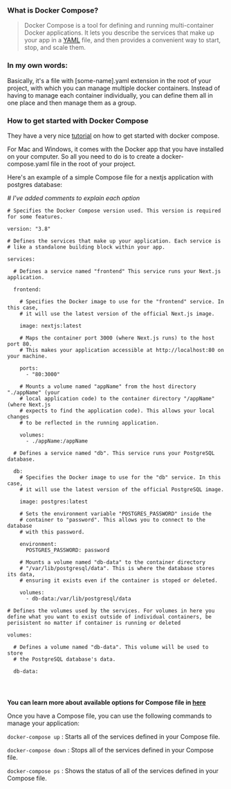 ### What is Docker Compose?

> Docker Compose is a tool for defining and running multi-container Docker applications. It lets you describe the services that make up your app in a [YAML](https://yaml.org/) file, and then provides a convenient way to start, stop, and scale them.

### In my own words: 
Basically, it's a file with [some-name].yaml extension in the root of your project, with which you can manage multiple docker containers. Instead of having to manage each container individually, you can define them all in one place and then manage them as a group.


### How to get started with Docker Compose
They have a very nice [tutorial](https://docs.docker.com/compose/gettingstarted/) on how to get started with docker compose. 

For Mac and Windows, it comes with the Docker app that you have installed on your computer. So all you need to do is to create a docker-compose.yaml file in the root of your project. 

Here's an example of a simple Compose file for a nextjs application with postgres database:

*# I've added comments to explain each option*
```
# Specifies the Docker Compose version used. This version is required for some features.

version: "3.8"  

# Defines the services that make up your application. Each service is
# like a standalone building block within your app.

services:

  # Defines a service named "frontend" This service runs your Next.js application.

  frontend:

    # Specifies the Docker image to use for the "frontend" service. In this case,
    # it will use the latest version of the official Next.js image.

    image: nextjs:latest

    # Maps the container port 3000 (where Next.js runs) to the host port 80.
    # This makes your application accessible at http://localhost:80 on your machine.

    ports:
      - "80:3000"

    # Mounts a volume named "appName" from the host directory "./appName" (your
    # local application code) to the container directory "/appName" (where Next.js
    # expects to find the application code). This allows your local changes
    # to be reflected in the running application.

    volumes:
      - ./appName:/appName

  # Defines a service named "db". This service runs your PostgreSQL database.

  db:
    # Specifies the Docker image to use for the "db" service. In this case,
    # it will use the latest version of the official PostgreSQL image.

    image: postgres:latest

    # Sets the environment variable "POSTGRES_PASSWORD" inside the
    # container to "password". This allows you to connect to the database
    # with this password.

    environment:
      POSTGRES_PASSWORD: password

    # Mounts a volume named "db-data" to the container directory
    # "/var/lib/postgresql/data". This is where the database stores its data,
    # ensuring it exists even if the container is stoped or deleted.

    volumes:
      - db-data:/var/lib/postgresql/data

# Defines the volumes used by the services. For volumes in here you define what you want to exist outside of individual containers, be perisistent no matter if container is running or deleted

volumes:

  # Defines a volume named "db-data". This volume will be used to store
  # the PostgreSQL database's data.

  db-data:




```
 **You can learn more about available options for Compose file in [here](https://docs.docker.com/compose/compose-file/03-compose-file/)**

Once you have a Compose file, you can use the following commands to manage your application:

`docker-compose up` : Starts all of the services defined in your Compose file.

`docker-compose down` : Stops all of the services defined in your Compose file.

`docker-compose ps` : Shows the status of all of the services defined in your Compose file.

